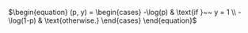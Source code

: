 $\begin{equation}
(p, y) = 
\begin{cases}
    -\log(p) & \text{if }~~ y = 1 \\
    -\log(1-p) & \text{otherwise.}
\end{cases}
\end{equation}$
